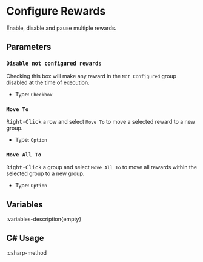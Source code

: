 # Configure Rewards
Enable, disable and pause multiple rewards.

## Parameters
### `Disable not configured rewards`
Checking this box will make any reward in the `Not Configured` group disabled at the time of execution.

- Type: `Checkbox`

### `Move To`
<kbd>Right-Click</kbd> a row and select `Move To` to move a selected reward to a new group.

- Type: `Option`

### `Move All To`
<kbd>Right-Click</kbd> a group and select `Move All To` to move all rewards within the selected group to a new group.

- Type: `Option`

## Variables
:variables-description{empty}

## C# Usage
:csharp-method